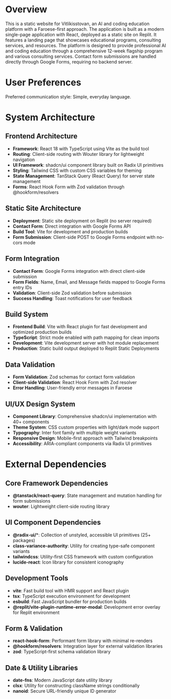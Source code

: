 # Overview

This is a static website for Vitlíkisstovan, an AI and coding education platform with a Faroese-first approach. The application is built as a modern single-page application with React, deployed as a static site on Replit. It features a landing page that showcases educational programs, consulting services, and resources. The platform is designed to provide professional AI and coding education through a comprehensive 12-week flagship program and various consulting services. Contact form submissions are handled directly through Google Forms, requiring no backend server.

# User Preferences

Preferred communication style: Simple, everyday language.

# System Architecture

## Frontend Architecture
- **Framework**: React 18 with TypeScript using Vite as the build tool
- **Routing**: Client-side routing with Wouter library for lightweight navigation
- **UI Framework**: shadcn/ui component library built on Radix UI primitives
- **Styling**: Tailwind CSS with custom CSS variables for theming
- **State Management**: TanStack Query (React Query) for server state management
- **Forms**: React Hook Form with Zod validation through @hookform/resolvers

## Static Site Architecture
- **Deployment**: Static site deployment on Replit (no server required)
- **Contact Form**: Direct integration with Google Forms API
- **Build Tool**: Vite for development and production builds
- **Form Submission**: Client-side POST to Google Forms endpoint with no-cors mode

## Form Integration
- **Contact Form**: Google Forms integration with direct client-side submission
- **Form Fields**: Name, Email, and Message fields mapped to Google Forms entry IDs
- **Validation**: Client-side Zod validation before submission
- **Success Handling**: Toast notifications for user feedback

## Build System
- **Frontend Build**: Vite with React plugin for fast development and optimized production builds
- **TypeScript**: Strict mode enabled with path mapping for clean imports
- **Development**: Vite development server with hot module replacement
- **Production**: Static build output deployed to Replit Static Deployments

## Data Validation
- **Form Validation**: Zod schemas for contact form validation
- **Client-side Validation**: React Hook Form with Zod resolver
- **Error Handling**: User-friendly error messages in Faroese

## UI/UX Design System
- **Component Library**: Comprehensive shadcn/ui implementation with 40+ components
- **Theme System**: CSS custom properties with light/dark mode support
- **Typography**: Inter font family with multiple weight variants
- **Responsive Design**: Mobile-first approach with Tailwind breakpoints
- **Accessibility**: ARIA-compliant components via Radix UI primitives

# External Dependencies

## Core Framework Dependencies
- **@tanstack/react-query**: State management and mutation handling for form submissions
- **wouter**: Lightweight client-side routing library

## UI Component Dependencies
- **@radix-ui/***: Collection of unstyled, accessible UI primitives (25+ packages)
- **class-variance-authority**: Utility for creating type-safe component variants
- **tailwindcss**: Utility-first CSS framework with custom configuration
- **lucide-react**: Icon library for consistent iconography

## Development Tools
- **vite**: Fast build tool with HMR support and React plugin
- **tsx**: TypeScript execution environment for development
- **esbuild**: Fast JavaScript bundler for production builds
- **@replit/vite-plugin-runtime-error-modal**: Development error overlay for Replit environment

## Form & Validation
- **react-hook-form**: Performant form library with minimal re-renders
- **@hookform/resolvers**: Integration layer for external validation libraries
- **zod**: TypeScript-first schema validation library


## Date & Utility Libraries
- **date-fns**: Modern JavaScript date utility library
- **clsx**: Utility for constructing className strings conditionally
- **nanoid**: Secure URL-friendly unique ID generator